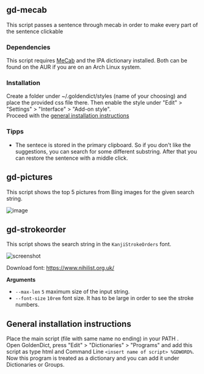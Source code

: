 

## gd-mecab

This script passes a sentence through mecab in order to make every part of the sentence clickable

### Dependencies

This script requires [MeCab](https://taku910.github.io/mecab/) and the IPA dictionary installed. Both can be found on the AUR if you are on an Arch Linux system.

### Installation
Create a folder under ~/.goldendict/styles (name of your choosing) and place the provided css file there. Then enable the style under "Edit" > "Settings" > "Interface" > "Add-on style".\
Proceed with the [general installation instructions](#general-installation-instructions)

### Tipps
- The sentece is stored in the primary clipboard. So if you don't like the suggestions, you can search for some different substring. After that you can restore the sentence with a middle click.

## gd-pictures
This script shows the top 5 pictures from Bing images for the given search string.

![image](https://user-images.githubusercontent.com/50422430/224940994-eb3e1be6-9cd8-4776-88cf-850c78648e81.png)

## gd-strokeorder

This script shows the search string in the `KanjiStrokeOrders` font.

![screenshot](https://user-images.githubusercontent.com/69171671/224840590-b740a1b6-8526-49ed-b4cd-efe03689a132.png)

Download font: https://www.nihilist.org.uk/

**Arguments**

* `--max-len` `5` maximum size of the input string.
* `--font-size` `10rem` font size. It has to be large in order to see the stroke numbers.

## General installation instructions
Place the main script (file with same name no ending) in your PATH .\
Open GoldenDict, press "Edit" > "Dictionaries" > "Programs" and add this script as type html and Command Line `<insert name of script> %GDWORD%`.\
Now this program is treated as a dictionary and you can add it under Dictionaries or Groups.
